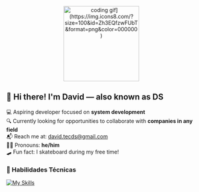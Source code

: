 <!-- GIF de apresentação no topo -->
<p align="center">

  <img src="[https://media.giphy.com/media/13HgwGsXF0aiGY/giphy.gif" width="200px" alt="coding gif](https://img.icons8.com/?size=100&id=Zh3EQfzwFUbT&format=png&color=000000)"/>
</p>

## 👋 Hi there! I'm **David** — also known as **DS**

💻 Aspiring developer focused on **system development**  
🔍 Currently looking for opportunities to collaborate with **companies in any field**  
📬 Reach me at: [david.tecds@gmail.com](mailto:david.tecds@gmail.com)  
👨‍💻 Pronouns: **he/him**  
🛹 Fun fact: I skateboard during my free time!



### 🚀 Habilidades Técnicas

[![My Skills](https://skillicons.dev/icons?i=html,css,js,ts,react,nodejs,php,mysql,figma&perline=5)](https://skillicons.dev)


